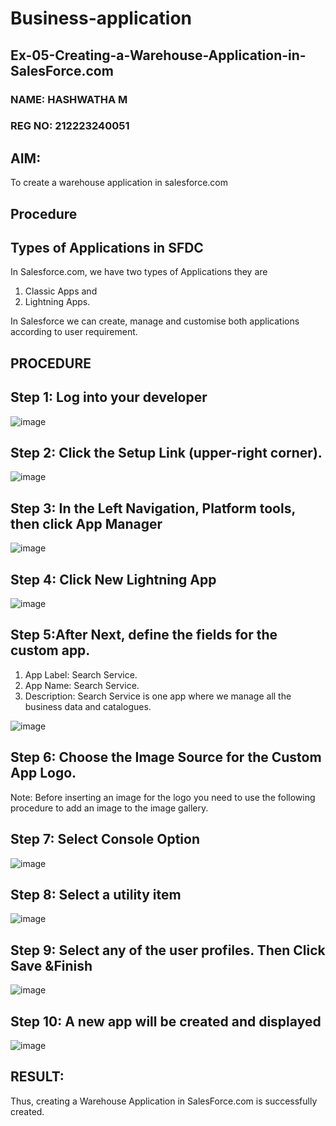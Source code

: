# Business-application
## Ex-05-Creating-a-Warehouse-Application-in-SalesForce.com
### NAME: HASHWATHA M
### REG NO: 212223240051
## AIM:

To create a warehouse application in salesforce.com

## Procedure
## Types of Applications in SFDC

In Salesforce.com, we have two types of Applications they are

1. Classic Apps and
2. Lightning Apps.
 
In Salesforce we can create, manage and customise both applications according to user requirement.

## PROCEDURE

## Step 1: Log into your developer

![image](https://github.com/user-attachments/assets/f5bacf42-77fe-40c7-80ac-d2474ad8920e)

## Step 2: Click the Setup Link (upper-right corner).

![image](https://github.com/user-attachments/assets/5cface4c-281d-499c-a678-6e8d998d35bf)

## Step 3: In the Left Navigation, Platform tools, then click App Manager

![image](https://github.com/user-attachments/assets/e7db2753-65cb-427a-baab-b9f235710d3b)

## Step 4: Click New Lightning App

![image](https://github.com/user-attachments/assets/7e574b6f-897b-4c5f-bd6d-827a1f527b50)

## Step 5:After Next, define the fields for the custom app. 

1.  App Label: Search Service.
2.  App Name: Search Service.
3.  Description: Search Service is one app where we manage all the business data and catalogues.

![image](https://github.com/user-attachments/assets/6abb8351-4192-4edb-a3c0-b3c3f1c1e280)

## Step 6: Choose the Image Source for the Custom App Logo.

Note: Before inserting an image for the logo you need to use the following procedure to add an image to the image gallery.

## Step 7: Select Console Option

![image](https://github.com/user-attachments/assets/42643dc0-ef6e-49a6-aea4-d74426a6e7c6)

## Step 8: Select a utility item

![image](https://github.com/user-attachments/assets/baf378c0-ffd0-4035-8db0-31959ccde926)

## Step 9: Select any of the user profiles. Then Click Save &Finish

![image](https://github.com/user-attachments/assets/90f25385-c25d-4ee9-af47-98c230ce609b)

## Step 10: A new app will be created and displayed

![image](https://github.com/user-attachments/assets/89735105-286e-44a0-aacd-e615fed2c8b8)

## RESULT:

Thus, creating a Warehouse Application in SalesForce.com is successfully created.
